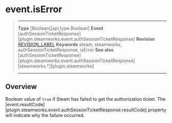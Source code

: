 # event.isError

> --------------------- ------------------------------------------------------------------------------------------
> __Type__              [Boolean][api.type.Boolean]
> __Event__             [authSessionTicketResponse][plugin.steamworks.event.authSessionTicketResponse]
> __Revision__          [REVISION_LABEL](REVISION_URL)
> __Keywords__          steam, steamworks, authSessionTicketResponse, isError
> __See also__          [authSessionTicketResponse][plugin.steamworks.event.authSessionTicketResponse]
>                       [steamworks.*][plugin.steamworks]
> --------------------- ------------------------------------------------------------------------------------------

## Overview

Boolean value of `true` if Steam has failed to get the authorization ticket. The [event.resultCode][plugin.steamworks.event.authSessionTicketResponse.resultCode] property will indicate why the failure occurred.
